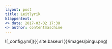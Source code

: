```yaml
---
layout: post
title: Leitlyrik
klappentext:
<> date: 2017-03-02 17:38
<> author: contentmaschine
---
```


<!-- <div align="center"> -->

![_config.yml]({{ site.baseurl }}/images/pingu.png)

<!-- </div> -->
